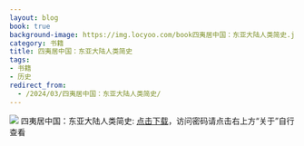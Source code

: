 ```yaml
---
layout: blog
book: true
background-image: https://img.locyoo.com/book四夷居中国：东亚大陆人类简史.jpg
category: 书籍
title: 四夷居中国：东亚大陆人类简史
tags:
- 书籍
- 历史
redirect_from:
  - /2024/03/四夷居中国：东亚大陆人类简史/
---
```

![](https://img.locyoo.com/book四夷居中国：东亚大陆人类简史.jpg)
四夷居中国：东亚大陆人类简史: <a name = "ref1" href="https://url18.ctfile.com/f/50983618-1437032954-72e1e4?p=3619">点击下载</a>，访问密码请点击右上方“关于”自行查看